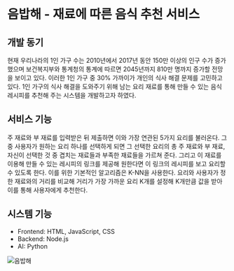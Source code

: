 # 음밥해 - 재료에 따른 음식 추천 서비스

## 개발 동기

현재 우리나라의 1인 가구 수는 2010년에서 2017년 동안 150만 이상의 인구 수가 증가했으며 보건복지부와 통계청의 통계에 따르면 2045년까지 810만 명까지 증가할 전망을 보이고 있다. 이러한 1인 가구 중 30% 가까이가 개인의 식사 해결 문제를 고민하고 있다. 1인 가구의 식사 해결을 도와주기 위해 남는 요리 재료를 통해 만들 수 있는 음식 레시피를 추천해 주는 시스템을 개발하고자 하였다.

## 서비스 기능

주 재료와 부 재료를 입력받은 뒤 제출하면 이와 가장 연관된 5가지 요리를 불러온다. 
그 중 사용자가 원하는 요리 하나를 선택하게 되면 그 선택한 요리의 총 주 재료와 부 재료, 자신이 선택한 것 중 겹치는 재료들과 부족한 재료들을 가르쳐 준다. 
그리고 이 재료를 이용해 만들 수 있는 레시피의 링크를 제공해 원한다면 이 링크의 레시피를 보고 요리할 수 있도록 한다. 이를 위한 기본적인 알고리즘은 K-NN을 사용한다. 
요리와 사용자가 정한 재료와의 거리를 비교해 거리가 가장 가까운 요리 K개를 설정해 K개만큼 값을 받아 이를 통해 사용자에게 추천한다.

## 시스템 기능

* Frontend: HTML, JavaScript, CSS
* Backend: Node.js
* AI: Python

![음밥해](https://user-images.githubusercontent.com/20555211/93573076-ac27ec00-f9d1-11ea-9c16-077a1da04636.png)